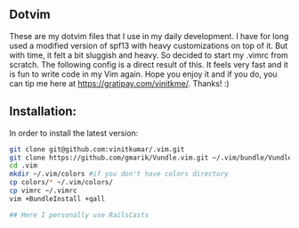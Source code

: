 ## Dotvim

These are my dotvim files that I use in my daily development. I have for long used a modified version of
spf13 with heavy customizations on top of it. But with time, it felt a bit sluggish and heavy. So decided
to start my .vimrc from scratch. The following config is a direct result of this. It feels very fast and it
is fun to write code in my Vim again. Hope you enjoy it and if you do, you can tip me here at https://gratipay.com/vinitkme/. Thanks! :)

## Installation:

In order to install the latest version:

```sh
git clone git@github.com:vinitkumar/.vim.git
git clone https://github.com/gmarik/Vundle.vim.git ~/.vim/bundle/Vundle.vim
cd .vim
mkdir ~/.vim/colors #if you don't have colors directory
cp colors/* ~/.vim/colors/
cp vimrc ~/.vimrc
vim +BundleInstall +qall

## Here I personally use RailsCasts

